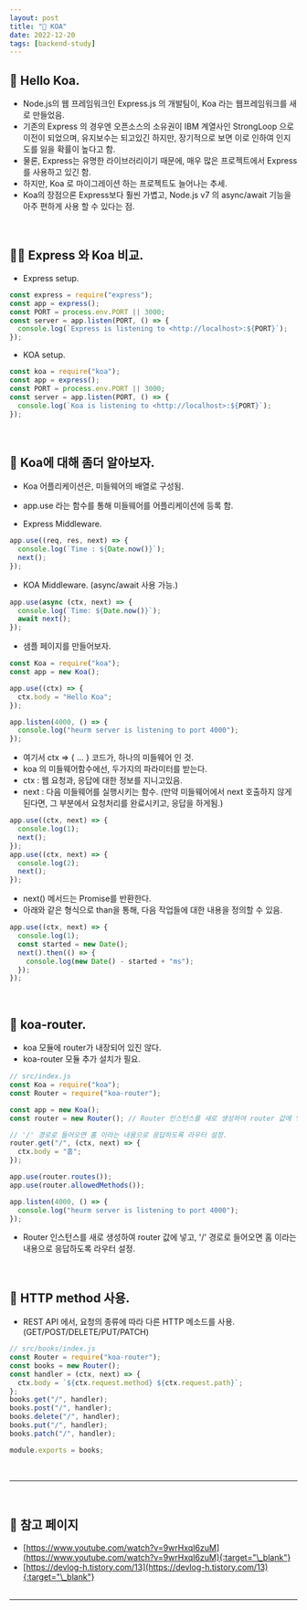 ```yaml
---
layout: post
title: "🦓 KOA"
date: 2022-12-20
tags: [backend-study]
---
```


## 🐌 Hello Koa.

- Node.js의 웹 프레임워크인 Express.js 의 개발팀이, Koa 라는 웹프레임워크를 새로 만들었음.
- 기존의 Express 의 경우엔 오픈소스의 소유권이 IBM 계열사인 StrongLoop 으로 이전이 되었으며, 유지보수는 되고있긴 하지만, 장기적으로 보면 이로 인하여 인지도를 잃을 확률이 높다고 함.
- 물론, Express는 유명한 라이브러리이기 때문에, 매우 많은 프로젝트에서 Express 를 사용하고 있긴 함.
- 하지만, Koa 로 마이그레이션 하는 프로젝트도 늘어나는 추세.
- Koa의 장점으론 Express보다 훨씬 가볍고, Node.js v7 의 async/await 기능을 아주 편하게 사용 할 수 있다는 점.

<br/>

## 👩‍🔬 Express 와 Koa 비교.

- Express setup.

```js
const express = require("express");
const app = express();
const PORT = process.env.PORT || 3000;
const server = app.listen(PORT, () => {
  console.log(`Express is listening to <http://localhost>:${PORT}`);
});
```

- KOA setup.

```js
const koa = require("koa");
const app = express();
const PORT = process.env.PORT || 3000;
const server = app.listen(PORT, () => {
  console.log(`Koa is listening to <http://localhost>:${PORT}`);
});
```

<br/>

## 🦟 Koa에 대해 좀더 알아보자.

- Koa 어플리케이션은, 미들웨어의 배열로 구성됨.
- app.use 라는 함수를 통해 미들웨어를 어플리케이션에 등록 함.

- Express Middleware.

```js
app.use((req, res, next) => {
  console.log(`Time : ${Date.now()}`);
  next();
});
```

- KOA Middleware. (async/await 사용 가능.)

```js
app.use(async (ctx, next) => {
  console.log(`Time: ${Date.now()}`);
  await next();
});
```

- 샘플 페이지를 만들어보자.

```js
const Koa = require("koa");
const app = new Koa();

app.use((ctx) => {
  ctx.body = "Hello Koa";
});

app.listen(4000, () => {
  console.log("heurm server is listening to port 4000");
});
```

- 여기서 ctx => { ... } 코드가, 하나의 미들웨어 인 것.
- koa 의 미들웨어함수에선, 두가지의 파라미터를 받는다.
- ctx : 웹 요청과, 응답에 대한 정보를 지니고있음.
- next : 다음 미들웨어를 실행시키는 함수. (만약 미들웨어에서 next 호출하지 않게 된다면, 그 부분에서 요청처리를 완료시키고, 응답을 하게됨.)

```js
app.use((ctx, next) => {
  console.log(1);
  next();
});
app.use((ctx, next) => {
  console.log(2);
  next();
});
```

- next() 메서드는 Promise를 반환한다.
- 아래와 같은 형식으로 than을 통해, 다음 작업들에 대한 내용을 정의할 수 있음.

```js
app.use((ctx, next) => {
  console.log(1);
  const started = new Date();
  next().then(() => {
    console.log(new Date() - started + "ms");
  });
});
```

<br/>

## 🐅 koa-router.

- koa 모듈에 router가 내장되어 있진 않다.
- koa-router 모듈 추가 설치가 필요.

```js
// src/index.js
const Koa = require("koa");
const Router = require("koa-router");

const app = new Koa();
const router = new Router(); // Router 인스턴스를 새로 생성하여 router 값에 넣고,

// '/' 경로로 들어오면 홈 이라는 내용으로 응답하도록 라우터 설정.
router.get("/", (ctx, next) => {
  ctx.body = "홈";
});

app.use(router.routes());
app.use(router.allowedMethods());

app.listen(4000, () => {
  console.log("heurm server is listening to port 4000");
});
```

- Router 인스턴스를 새로 생성하여 router 값에 넣고, '/' 경로로 들어오면 홈 이라는 내용으로 응답하도록 라우터 설정.

<br/>

## 🐡 HTTP method 사용.

- REST API 에서, 요청의 종류에 따라 다른 HTTP 메소드를 사용. (GET/POST/DELETE/PUT/PATCH)

```js
// src/books/index.js
const Router = require("koa-router");
const books = new Router();
const handler = (ctx, next) => {
  ctx.body = `${ctx.request.method} ${ctx.request.path}`;
};
books.get("/", handler);
books.post("/", handler);
books.delete("/", handler);
books.put("/", handler);
books.patch("/", handler);

module.exports = books;
```

<br/>

---

<br/>

## 🎫 참고 페이지

- [https://www.youtube.com/watch?v=9wrHxqI6zuM](https://www.youtube.com/watch?v=9wrHxqI6zuM){:target="\_blank"}
- [https://devlog-h.tistory.com/13](https://devlog-h.tistory.com/13){:target="\_blank"}
  <br/><br/>

---
